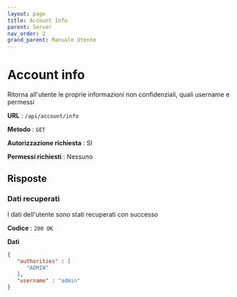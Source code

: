 ```yaml
---
layout: page
title: Account Info
parent: Server
nav_order: 2
grand_parent: Manuale Utente
---
```


# Account info
Ritorna all'utente le proprie informazioni non confidenziali, quali username e permessi

**URL** : `/api/account/info`

**Metodo** : `GET`

**Autorizzazione richiesta** : SI

**Permessi richiesti** : Nessuno

## Risposte
### Dati recuperati
I dati dell'utente sono stati recuperati con successo

**Codice** : `200 OK`

**Dati**
```json
{
   "authorities" : [
      "ADMIN"
   ],
   "username" : "admin"
}
```
